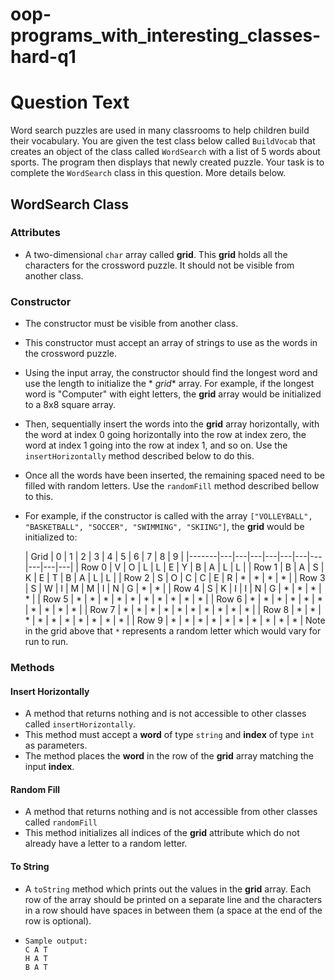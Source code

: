 # oop-programs_with_interesting_classes-hard-q1

# Question Text

Word search puzzles are used in many classrooms to help children build their vocabulary. You are given the test class
below called `BuildVocab` that creates an object of the class called `WordSearch` with a list of 5 words
about sports. The program then displays that newly created puzzle. Your task is to complete the `WordSearch`
class in this question. More details below.

## WordSearch Class

### Attributes

- A two-dimensional `char` array called **grid**. This **grid** holds all the characters for the crossword puzzle.
  It should not be visible from another class.

### Constructor

- The constructor must be visible from another class.
- This constructor must accept an array of strings to use as the words in the crossword puzzle.
- Using the input array, the constructor should find the longest word and use the length to initialize the *
  *grid**
  array. For example, if the longest word is "Computer" with eight letters, the **grid** array would be
  initialized
  to a 8x8 square array.
- Then, sequentially insert the words into the **grid** array horizontally, with the word at index 0 going
  horizontally into the row at index zero, the word at index 1 going into the row at index 1, and so on. Use
  the `insertHorizontally` method described below to do this.
- Once all the words have been inserted, the remaining spaced need to be filled with random letters. Use
  the `randomFill` method described bellow to this.
- For example, if the constructor is called with the
  array `["VOLLEYBALL", "BASKETBALL", "SOCCER", "SWIMMING", "SKIING"]`, the **grid** would be initialized to:

  | Grid | 0 | 1 | 2 | 3 | 4 | 5 | 6 | 7 | 8 | 9 |
        |-------|---|---|---|---|---|---|---|---|---|---|
  | Row 0 | V | O | L | L | E | Y | B | A | L | L |
  | Row 1 | B | A | S | K | E | T | B | A | L | L |
  | Row 2 | S | O | C | C | E | R | * | * | * | * |
  | Row 3 | S | W | I | M | M | I | N | G | * | * |
  | Row 4 | S | K | I | I | N | G | * | * | * | * |
  | Row 5 | * | * | * | * | * | * | * | * | * | * |
  | Row 6 | * | * | * | * | * | * | * | * | * | * |
  | Row 7 | * | * | * | * | * | * | * | * | * | * |
  | Row 8 | * | * | * | * | * | * | * | * | * | * |
  | Row 9 | * | * | * | * | * | * | * | * | * | * |
  Note in the grid above that `*` represents a random letter which would vary for run to run.

### Methods

#### Insert Horizontally

- A method that returns nothing and is not accessible to other classes called `insertHorizontally`.
- This method must accept a **word** of type `string` and **index** of type `int` as parameters.
- The method places the **word** in the row of the **grid** array matching the input **index**.

#### Random Fill

- A method that returns nothing and is not accessible from other classes called `randomFill`
- This method initializes all indices of the **grid** attribute which do not already have a letter to a random letter.

#### To String

- A `toString` method which prints out the values in the **grid** array. Each row of the array should be printed on a
  separate line and the characters in a row should have spaces in between them (a space at the end of the row is
  optional). 
- ```
  Sample output:
  C A T
  H A T
  B A T
  ```
